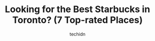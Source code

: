 ---
layout: ampstory
image: https://i0.wp.com/www.auto.or.id/wp-content/uploads/2023/06/starbucks-0-toronto-1686321864.jpeg?resize=640,853
author: techidn
featured: false
description: Toronto, Ontario, Canada is a haven for Starbucks enthusiasts, boasting an impressive array of 7 top-notch establishments. Whether youre a seasoned connoisseur or simply curious to explore 
title: Looking for the Best Starbucks in Toronto? (7 Top-rated Places)
cover:
   title: Looking for the Best Starbucks in Toronto? (7 Top-rated Places)
   subtitle: AUTO.OR.ID
   background: https://www.auto.or.id/wp-content/uploads/2023/06/starbucks-0-toronto-1686321864.jpeg

pages: 
 - layout: thirds
   top: <h1>#1 Starbucks</h1>
   bottom: "<p>I recently visited the Starbucks on the corner of Queen and John with my family, including my 9-month-old daughter and 11-year-old daughter, and was extremely disappointe</p>"
   background: https://www.auto.or.id/wp-content/uploads/2023/06/starbucks-1-toronto-1686321866.jpeg
   backgroundblur: true
 - layout: thirds
   top: <h1>#2 Starbucks</h1>
   bottom: "<p>208 Queens Quay W, Toronto, ON M5J 2Y1, Canada</p>"
   background: https://www.auto.or.id/wp-content/uploads/2023/06/starbucks-2-toronto-1686321866.jpeg
   cta:
      link: https://www.auto.or.id/looking-for-the-best-starbucks-in-toronto-7-top-rated-places/
      text: Looking for the Best Starbucks in Toronto? (7 Top-rated Places)
 - layout: thirds
   top: <h1>#3 Starbucks</h1>
   bottom: "<p>300 Front St W, Toronto, ON M5V 0E9, Canada</p>"
   background: https://images.unsplash.com/photo-1637160967945-6d1ee20d67c9?ixlib=rb-4.0.3&ixid=MnwxMjA3fDB8MHxwaG90by1wYWdlfHx8fGVufDB8fHx8&auto=format&fit=crop&w=640&h=853&q=80
   cta:
      link: https://www.auto.or.id/looking-for-the-best-starbucks-in-toronto-7-top-rated-places/
      text: Looking for the Best Starbucks in Toronto? (7 Top-rated Places)
 - layout: thirds
   top: <h1>#4 Starbucks</h1>
   bottom: "<p>65 Front St W, Toronto, ON M5J 1E5, Canada</p>"
   background: https://images.unsplash.com/photo-1633084071177-ca4f2b048af0?ixlib=rb-4.0.3&ixid=MnwxMjA3fDB8MHxwaG90by1wYWdlfHx8fGVufDB8fHx8&auto=format&fit=crop&w=640&h=853&q=80
   cta:
      link: https://www.auto.or.id/looking-for-the-best-starbucks-in-toronto-7-top-rated-places/
      text: Looking for the Best Starbucks in Toronto? (7 Top-rated Places)
 - layout: thirds
   top: <h1>#5 Starbucks</h1>
   bottom: "<p>2210 Bloor St W, Toronto, ON M6S 1N4, Canada</p>"
   background: https://images.unsplash.com/photo-1639664148649-3c0fa2ee24b0?ixlib=rb-4.0.3&ixid=MnwxMjA3fDB8MHxwaG90by1wYWdlfHx8fGVufDB8fHx8&auto=format&fit=crop&w=640&h=853&q=80
   cta:
      link: https://www.auto.or.id/looking-for-the-best-starbucks-in-toronto-7-top-rated-places/
      text: Looking for the Best Starbucks in Toronto? (7 Top-rated Places)
 - layout: thirds
   top: <h1>#6 Starbucks</h1>
   bottom: "<p>10 Lower Spadina Ave, Toronto, ON M5V 2Z2, Canada</p>"
   background: https://images.unsplash.com/photo-1602343231320-87c11b1adcda?ixlib=rb-4.0.3&ixid=MnwxMjA3fDB8MHxwaG90by1wYWdlfHx8fGVufDB8fHx8&auto=format&fit=crop&w=640&h=853&q=80
   cta:
      link: https://www.auto.or.id/looking-for-the-best-starbucks-in-toronto-7-top-rated-places/
      text: Looking for the Best Starbucks in Toronto? (7 Top-rated Places)
 - layout: thirds
   top: <h1>#7 Starbucks</h1>
   bottom: "<p>351 King St E, Toronto, ON M5A 1L1, Canada</p>"
   background: https://images.unsplash.com/photo-1501432062811-61cbb25811dc?ixlib=rb-4.0.3&ixid=MnwxMjA3fDB8MHxwaG90by1wYWdlfHx8fGVufDB8fHx8&auto=format&fit=crop&w=640&h=853&q=80
   cta:
      link: https://www.auto.or.id/looking-for-the-best-starbucks-in-toronto-7-top-rated-places/
      text: Looking for the Best Starbucks in Toronto? (7 Top-rated Places)
 - layout: thirds
   middle: Continue reading...
   background: https://images.unsplash.com/photo-1568616389647-1ca300610d99?ixlib=rb-4.0.3&ixid=MnwxMjA3fDB8MHxwaG90by1wYWdlfHx8fGVufDB8fHx8&auto=format&fit=crop&w=640&h=853&q=80
   cta:
      link: https://www.auto.or.id/looking-for-the-best-starbucks-in-toronto-7-top-rated-places/
      text: Looking for the Best Starbucks in Toronto? (7 Top-rated Places)

---